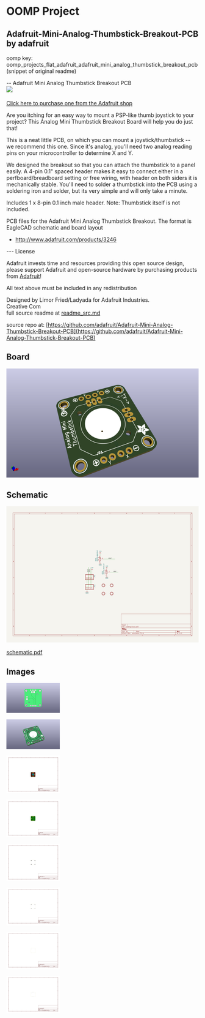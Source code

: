# OOMP Project  
## Adafruit-Mini-Analog-Thumbstick-Breakout-PCB  by adafruit  
  
oomp key: oomp_projects_flat_adafruit_adafruit_mini_analog_thumbstick_breakout_pcb  
(snippet of original readme)  
  
-- Adafruit Mini Analog Thumbstick Breakout PCB  
<a href="http://www.adafruit.com/products/3246"><img src="assets/image.jpg?raw=true" width="500px"><br/>  
Click here to purchase one from the Adafruit shop</a>  
  
Are you itching for an easy way to mount a PSP-like thumb joystick to your project? This Analog Mini Thumbstick Breakout Board will help you do just that!  
  
This is a neat little PCB, on which you can mount a joystick/thumbstick -- we recommend this one. Since it's analog, you'll need two analog reading pins on your microcontroller to determine X and Y.  
  
We designed the breakout so that you can attach the thumbstick to a panel easily. A 4-pin 0.1" spaced header makes it easy to connect either in a perfboard/breadboard setting or free wiring, with header on both siders it is mechanically stable. You'll need to solder a thumbstick into the PCB using a soldering iron and solder, but its very simple and will only take a minute.  
  
Includes 1 x 8-pin 0.1 inch male header. Note: Thumbstick itself is not included.  
  
PCB files for the Adafruit Mini Analog Thumbstick Breakout. The format is EagleCAD schematic and board layout  
- http://www.adafruit.com/products/3246  
  
--- License  
  
Adafruit invests time and resources providing this open source design, please support Adafruit and open-source hardware by purchasing products from [Adafruit](https://www.adafruit.com)!  
  
All text above must be included in any redistribution  
  
Designed by Limor Fried/Ladyada for Adafruit Industries.  
Creative Com  
  full source readme at [readme_src.md](readme_src.md)  
  
source repo at: [https://github.com/adafruit/Adafruit-Mini-Analog-Thumbstick-Breakout-PCB](https://github.com/adafruit/Adafruit-Mini-Analog-Thumbstick-Breakout-PCB)  
## Board  
  
[![working_3d.png](working_3d_600.png)](working_3d.png)  
## Schematic  
  
[![working_schematic.png](working_schematic_600.png)](working_schematic.png)  
  
[schematic pdf](working_schematic.pdf)  
## Images  
  
[![working_3D_bottom.png](working_3D_bottom_140.png)](working_3D_bottom.png)  
  
[![working_3D_top.png](working_3D_top_140.png)](working_3D_top.png)  
  
[![working_assembly_page_01.png](working_assembly_page_01_140.png)](working_assembly_page_01.png)  
  
[![working_assembly_page_02.png](working_assembly_page_02_140.png)](working_assembly_page_02.png)  
  
[![working_assembly_page_03.png](working_assembly_page_03_140.png)](working_assembly_page_03.png)  
  
[![working_assembly_page_04.png](working_assembly_page_04_140.png)](working_assembly_page_04.png)  
  
[![working_assembly_page_05.png](working_assembly_page_05_140.png)](working_assembly_page_05.png)  
  
[![working_assembly_page_06.png](working_assembly_page_06_140.png)](working_assembly_page_06.png)  
